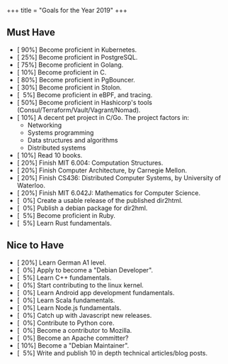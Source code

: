 +++
title = "Goals for the Year 2019"
+++

## Must Have

- \[ 90%\] Become proficient in Kubernetes.
- \[ 25%\] Become proficient in PostgreSQL.
- \[ 75%\] Become proficient in Golang.
- \[ 10%\] Become proficient in C.
- \[ 80%\] Become proficient in PgBouncer.
- \[ 30%\] Become proficient in Stolon.
- \[  5%\] Become proficient in eBPF, and tracing.
- \[ 50%\] Become proficient in Hashicorp's tools (Consul/Terraform/Vault/Vagrant/Nomad).
- \[ 10%\] A decent pet project in C/Go. The project factors in:
  - Networking
  - Systems programming
  - Data structures and algorithms
  - Distributed systems
- \[ 10%\] Read 10 books.
- \[ 20%\] Finish MIT 6.004: Computation Structures.
- \[ 20%\] Finish Computer Architecture, by Carnegie Mellon.
- \[ 20%\] Finish CS436: Distributed Computer Systems, by University of Waterloo.
- \[ 20%\] Finish MIT 6.042J: Mathematics for Computer Science.
- \[  0%\] Create a usable release of the published dir2html.
- \[  0%\] Publish a debian package for dir2hml.
- \[  5%\] Become proficient in Ruby.
- \[  5%\] Learn Rust fundamentals.

## Nice to Have

- \[ 20%\] Learn German A1 level.
- \[  0%\] Apply to become a "Debian Developer".
- \[  5%\] Learn C++ fundamentals.
- \[  0%\] Start contributing to the linux kernel.
- \[  0%\] Learn Android app development fundamentals.
- \[  0%\] Learn Scala fundamentals.
- \[  0%\] Learn Node.js fundamentals.
- \[  0%\] Catch up with Javascript new releases.
- \[  0%\] Contribute to Python core.
- \[  0%\] Become a contributor to Mozilla.
- \[  0%\] Become an Apache committer?
- \[ 10%\] Become a "Debian Maintainer".
- \[  5%\] Write and publish 10 in depth technical articles/blog posts.
